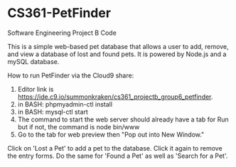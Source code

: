 # CS361-PetFinder
Software Engineering Project B Code

This is a simple web-based pet database that allows a user to add, remove, and view a database of lost and found pets.
It is powered by Node.js and a mySQL database.

How to run PetFinder via the Cloud9 share:
1.  Editor link is https://ide.c9.io/summonkraken/cs361_projectb_group6_petfinder.
2.  in BASH: phpmyadmin-ctl install
3.  in BASH: mysql-ctl start
4.  The command to start the web server should already have a tab for Run but if not, the command is node bin/www
5.  Go to the tab for web preview then "Pop out into New Window." 

Click on 'Lost a Pet' to add a pet to the database.  Click it again to remove the entry forms.
Do the same for 'Found a Pet' as well as 'Search for a Pet'.